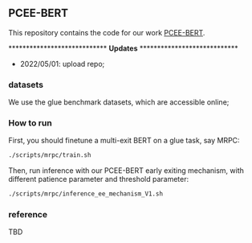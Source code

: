 ## PCEE-BERT

This repository contains the code for our work [PCEE-BERT](https://openreview.net/pdf?id=K_fV_YHD_D).

**************************** **Updates** ****************************

<!-- Thanks for your interest in our repo! -->

<!-- Probably you will think this as another *"empty"* repo of a preprint paper 🥱.
Wait a minute! The authors are working day and night 💪, to make the code and models available, so you can explore our state-of-the-art sentence embeddings.
We anticipate the code will be out * **in a few weeks** *. -->

* 2022/05/01: upload repo; 


### datasets

We use the glue benchmark datasets, which are accessible online; 

### How to run

First, you should finetune a multi-exit BERT on a glue task, say MRPC: 

```bash
./scripts/mrpc/train.sh
```

Then, run inference with our PCEE-BERT early exiting mechanism, with different patience parameter and threshold parameter:
```bash
./scripts/mrpc/inference_ee_mechanism_V1.sh
```

### reference

TBD





